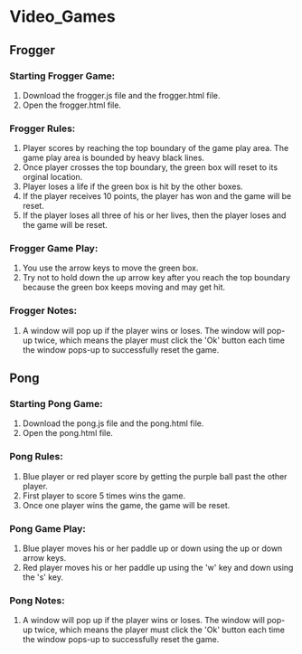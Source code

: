 # Video_Games

## Frogger
### Starting Frogger Game:
 1) Download the frogger.js file and the frogger.html file.
 2) Open the frogger.html file. 
### Frogger Rules:
 1) Player scores by reaching the top boundary of the game play area. The game play area is bounded by heavy black lines. 
 2) Once player crosses the top boundary, the green box will reset to its orginal location. 
 4) Player loses a life if the green box is hit by the other boxes.
 5) If the player receives 10 points, the player has won and the game will be reset.
 6) If the player loses all three of his or her lives, then the player loses and the game will be reset. 
### Frogger Game Play:
  1) You use the arrow keys to move the green box.
  2) Try not to hold down the up arrow key after you reach the top boundary because the green box keeps moving and may get hit.
### Frogger Notes:
 1) A window will pop up if the player wins or loses. The window will pop-up twice, which means the player must click the 'Ok'
button each time the window pops-up to successfully reset the game.


## Pong
### Starting Pong Game:
 1) Download the pong.js file and the pong.html file.
 2) Open the pong.html file. 
### Pong Rules:
  1) Blue player or red player score by getting the purple ball past the other player. 
  2) First player to score 5 times wins the game.
  3) Once one player wins the game, the game will be reset.
### Pong Game Play:
  1) Blue player moves his or her paddle up or down using the up or down arrow keys.
  2) Red player moves his or her paddle up using the 'w' key and down using the 's' key.
### Pong Notes:
 1) A window will pop up if the player wins or loses. The window will pop-up twice, which means the player must click the 'Ok'
button each time the window pops-up to successfully reset the game.
